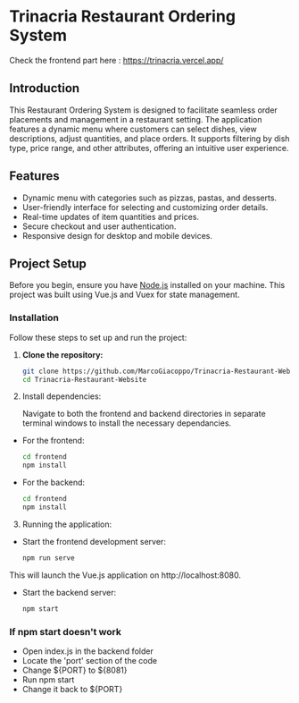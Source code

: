 # Trinacria Restaurant Ordering System

Check the frontend part here : https://trinacria.vercel.app/

## Introduction

This Restaurant Ordering System is designed to facilitate seamless order placements and management in a restaurant setting. The application features a dynamic menu where customers can select dishes, view descriptions, adjust quantities, and place orders. It supports filtering by dish type, price range, and other attributes, offering an intuitive user experience.

## Features

- Dynamic menu with categories such as pizzas, pastas, and desserts.
- User-friendly interface for selecting and customizing order details.
- Real-time updates of item quantities and prices.
- Secure checkout and user authentication.
- Responsive design for desktop and mobile devices.

## Project Setup

Before you begin, ensure you have [Node.js](https://nodejs.org/) installed on your machine. This project was built using Vue.js and Vuex for state management.

### Installation

Follow these steps to set up and run the project:

1. **Clone the repository:**
   ```bash
   git clone https://github.com/MarcoGiacoppo/Trinacria-Restaurant-Website.git
   cd Trinacria-Restaurant-Website
2. Install dependencies:

   Navigate to both the frontend and backend directories in separate terminal windows to install the necessary dependancies.
- For the frontend:
   ```bash
   cd frontend
   npm install

- For the backend:
   ```bash
   cd frontend
   npm install
3. Running the application:
- Start the frontend development server:
  ```bash
  npm run serve
This will launch the Vue.js application on http://localhost:8080.
- Start the backend server:
  ```bash
  npm start
### If npm start doesn't work
- Open index.js in the backend folder
- Locate the 'port' section of the code
- Change ${PORT} to ${8081}
- Run npm start
- Change it back to ${PORT}
